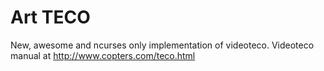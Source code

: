 # Art TECO

New, awesome and ncurses only implementation of videoteco.
Videoteco manual at http://www.copters.com/teco.html
